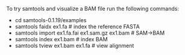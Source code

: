 To try samtools and visualize a BAM file run the following commands:

* cd samtools-0.1.19/examples
* samtools faidx ex1.fa                      # index the reference FASTA
* samtools import ex1.fa.fai ex1.sam.gz ex1.bam   # SAM->BAM
* samtools index ex1.bam                # index BAM
* samtools tview ex1.bam ex1.fa         # view alignment
  
